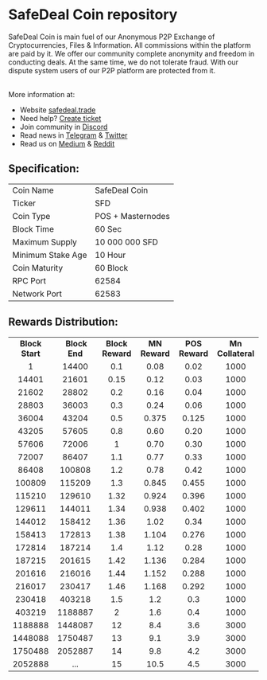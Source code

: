 <h1>SafeDeal Coin repository</h1>
<p> SafeDeal Coin is main fuel of our Anonymous P2P Exchange of Cryptocurrencies, Files & Information. All commissions within the platform are paid by it. We offer our community complete anonymity and freedom in conducting deals. At the same time, we do not tolerate fraud. With our dispute system  users of our P2P platform are protected from it. 

 <br> More information at: <br>
 - Website [safedeal.trade](https://safedeal.trade) 
 - Need help? [Create ticket](https://safedeal.freshdesk.com) 
 - Join community in [Discord](https://discord.gg/D3cD2Rn) 
 - Read news in [Telegram](https://t.me/safedealp2p) & [Twitter](https://twitter.com/SafeDealP2P)
 - Read us on [Medium](https://medium.com/@SafeDealP2P) & [Reddit](https://www.reddit.com/r/SafeDealP2P)
  
  
<h2><strong>Specification:</strong></h2>
<table>
<tbody>
<tr>
<td>Coin Name</td>
<td>SafeDeal Coin</td>
</tr>
<tr>
<td>Ticker</td>
<td>SFD</td>
</tr>
<tr>
<td>Coin Type</td>
<td>POS + Masternodes</td>
</tr>
<tr>
<td>Block Time</td>
<td>60 Sec</td>
</tr>
<tr>
<td>Maximum Supply</td>
<td>10 000 000 SFD</td>
</tr>
<tr>
<td>Minimum Stake Age</td>
<td>10 Hour</td>
</tr>
<tr>
<td>Coin Maturity</td>
<td>60 Block</td>
</tr>
<tr>
<td>RPC Port</td>
<td>62584</td>
</tr>
<tr>
<td>Network Port</td>
<td>62583</td>
</tr>
</tbody>
</table>
<h2><strong>Rewards Distribution:</strong></h2>
<table border="0" width="604" cellspacing="0" cellpadding="0"><colgroup><col width="26" /><col width="106" /><col width="98" /><col width="126" /><col width="130" /><col width="118" /></colgroup>
<tbody>
<tr>
<td class="xl65" style="width: 104px; text-align: center;"><strong>Block Start</strong></td>
<td class="xl65" style="width: 96px; text-align: center;">&nbsp;<strong>Block End</strong></td>
<td class="xl65" style="width: 123px; text-align: center;"><strong>Block Reward</strong></td>
<td class="xl65" style="width: 127px; text-align: center;"><strong>MN Reward</strong></td>
<td class="xl66" style="width: 116px; text-align: center;"><strong>POS Reward</strong></td>
<td class="xl66" style="width: 116px; text-align: center;"><strong>Mn Collateral</strong></td>
</tr>
<tr>
<td class="xl67" style="width: 104px; text-align: center;">1</td>
<td class="xl67" style="width: 96px; text-align: center;">14400</td>
<td class="xl67" style="width: 123px; text-align: center;">0.1</td>
<td class="xl68" style="width: 127px; text-align: center;">0.08</td>
<td class="xl69" style="width: 116px; text-align: center;">0.02</td>
<td class="xl69" style="width: 116px; text-align: center;">1000</td>
</tr>
<tr>
<td class="xl67" style="width: 104px; text-align: center;">14401</td>
<td class="xl67" style="width: 96px; text-align: center;">21601</td>
<td class="xl67" style="width: 123px; text-align: center;">0.15</td>
<td class="xl68" style="width: 127px; text-align: center;">0.12</td>
<td class="xl69" style="width: 116px; text-align: center;">0.03</td>
<td class="xl69" style="width: 116px; text-align: center;">1000</td>
</tr>
<tr>
<td class="xl67" style="width: 104px; text-align: center;">21602</td>
<td class="xl67" style="width: 96px; text-align: center;">28802</td>
<td class="xl67" style="width: 123px; text-align: center;">0.2</td>
<td class="xl68" style="width: 127px; text-align: center;">0.16</td>
<td class="xl69" style="width: 116px; text-align: center;">0.04</td>
<td class="xl69" style="width: 116px; text-align: center;">1000</td>
</tr>
<tr>
<td class="xl67" style="width: 104px; text-align: center;">28803</td>
<td class="xl67" style="width: 96px; text-align: center;">36003</td>
<td class="xl67" style="width: 123px; text-align: center;">0.3</td>
<td class="xl68" style="width: 127px; text-align: center;">0.24</td>
<td class="xl69" style="width: 116px; text-align: center;">0.06</td>
<td class="xl69" style="width: 116px; text-align: center;">1000</td>
</tr>
<tr>
<td class="xl67" style="width: 104px; text-align: center;">36004</td>
<td class="xl67" style="width: 96px; text-align: center;">43204</td>
<td class="xl67" style="width: 123px; text-align: center;">0.5</td>
<td class="xl68" style="width: 127px; text-align: center;">0.375</td>
<td class="xl69" style="width: 116px; text-align: center;">0.125</td>
<td class="xl69" style="width: 116px; text-align: center;">1000</td>
</tr>
<tr>
<td class="xl67" style="width: 104px; text-align: center;">43205</td>
<td class="xl67" style="width: 96px; text-align: center;">57605</td>
<td class="xl67" style="width: 123px; text-align: center;">0.8</td>
<td class="xl68" style="width: 127px; text-align: center;">0.60</td>
<td class="xl69" style="width: 116px; text-align: center;">0.20</td>
<td class="xl69" style="width: 116px; text-align: center;">1000</td>
</tr>
<tr>
<td class="xl67" style="width: 104px; text-align: center;">57606</td>
<td class="xl67" style="width: 96px; text-align: center;">72006</td>
<td class="xl67" style="width: 123px; text-align: center;">1</td>
<td class="xl68" style="width: 127px; text-align: center;">0.70</td>
<td class="xl69" style="width: 116px; text-align: center;">0.30</td>
<td class="xl69" style="width: 116px; text-align: center;">1000</td>
</tr>
<tr>
<td class="xl67" style="width: 104px; text-align: center;">72007</td>
<td class="xl67" style="width: 96px; text-align: center;">86407</td>
<td class="xl67" style="width: 123px; text-align: center;">1.1</td>
<td class="xl68" style="width: 127px; text-align: center;">0.77</td>
<td class="xl69" style="width: 116px; text-align: center;">0.33</td>
<td class="xl69" style="width: 116px; text-align: center;">1000</td>
</tr>
<tr>
<td class="xl67" style="width: 104px; text-align: center;">86408</td>
<td class="xl67" style="width: 96px; text-align: center;">100808</td>
<td class="xl67" style="width: 123px; text-align: center;">1.2</td>
<td class="xl68" style="width: 127px; text-align: center;">0.78</td>
<td class="xl69" style="width: 116px; text-align: center;">0.42</td>
<td class="xl69" style="width: 116px; text-align: center;">1000</td>
</tr>
<tr>
<td class="xl67" style="width: 104px; text-align: center;">100809</td>
<td class="xl67" style="width: 96px; text-align: center;">115209</td>
<td class="xl67" style="width: 123px; text-align: center;">1.3</td>
<td class="xl68" style="width: 127px; text-align: center;">0.845</td>
<td class="xl69" style="width: 116px; text-align: center;">0.455</td>
<td class="xl69" style="width: 116px; text-align: center;">1000</td>
</tr>
<tr>
<td class="xl67" style="width: 104px; text-align: center;">115210</td>
<td class="xl67" style="width: 96px; text-align: center;">129610</td>
<td class="xl67" style="width: 123px; text-align: center;">1.32</td>
<td class="xl68" style="width: 127px; text-align: center;">0.924</td>
<td class="xl69" style="width: 116px; text-align: center;">0.396</td>
<td class="xl69" style="width: 116px; text-align: center;">1000</td>
</tr>
<tr>
<td class="xl67" style="width: 104px; text-align: center;">129611</td>
<td class="xl67" style="width: 96px; text-align: center;">144011</td>
<td class="xl67" style="width: 123px; text-align: center;">1.34</td>
<td class="xl68" style="width: 127px; text-align: center;">0.938</td>
<td class="xl69" style="width: 116px; text-align: center;">0.402</td>
<td class="xl69" style="width: 116px; text-align: center;">1000</td>
</tr>
<tr>
<td class="xl67" style="width: 104px; text-align: center;">144012</td>
<td class="xl67" style="width: 96px; text-align: center;">158412</td>
<td class="xl67" style="width: 123px; text-align: center;">1.36</td>
<td class="xl68" style="width: 127px; text-align: center;">1.02</td>
<td class="xl69" style="width: 116px; text-align: center;">0.34</td>
<td class="xl69" style="width: 116px; text-align: center;">1000</td>
</tr>
<tr>
<td class="xl67" style="width: 104px; text-align: center;">158413</td>
<td class="xl67" style="width: 96px; text-align: center;">172813</td>
<td class="xl67" style="width: 123px; text-align: center;">1.38</td>
<td class="xl68" style="width: 127px; text-align: center;">1.104</td>
<td class="xl69" style="width: 116px; text-align: center;">0.276</td>
<td class="xl69" style="width: 116px; text-align: center;">1000</td>
</tr>
<tr>
<td class="xl67" style="width: 104px; text-align: center;">172814</td>
<td class="xl67" style="width: 96px; text-align: center;">187214</td>
<td class="xl67" style="width: 123px; text-align: center;">1.4</td>
<td class="xl68" style="width: 127px; text-align: center;">1.12</td>
<td class="xl69" style="width: 116px; text-align: center;">0.28</td>
<td class="xl69" style="width: 116px; text-align: center;">1000</td>
</tr>
<tr>
<td class="xl67" style="width: 104px; text-align: center;">187215</td>
<td class="xl67" style="width: 96px; text-align: center;">201615</td>
<td class="xl67" style="width: 123px; text-align: center;">1.42</td>
<td class="xl68" style="width: 127px; text-align: center;">1.136</td>
<td class="xl69" style="width: 116px; text-align: center;">0.284</td>
<td class="xl69" style="width: 116px; text-align: center;">1000</td>
</tr>
<tr>
<td class="xl67" style="width: 104px; text-align: center;">201616</td>
<td class="xl67" style="width: 96px; text-align: center;">216016</td>
<td class="xl67" style="width: 123px; text-align: center;">1.44</td>
<td class="xl68" style="width: 127px; text-align: center;">1.152</td>
<td class="xl69" style="width: 116px; text-align: center;">0.288</td>
<td class="xl69" style="width: 116px; text-align: center;">1000</td>
</tr>
<tr>
<td class="xl67" style="width: 104px; text-align: center;">216017</td>
<td class="xl67" style="width: 96px; text-align: center;">230417</td>
<td class="xl67" style="width: 123px; text-align: center;">1.46</td>
<td class="xl68" style="width: 127px; text-align: center;">1.168</td>
<td class="xl69" style="width: 116px; text-align: center;">0.292</td>
<td class="xl69" style="width: 116px; text-align: center;">1000</td>
</tr>
<tr>
<td class="xl67" style="width: 104px; text-align: center;">230418</td>
<td class="xl67" style="width: 96px; text-align: center;">403218</td>
<td class="xl67" style="width: 123px; text-align: center;">1.5</td>
<td class="xl68" style="width: 127px; text-align: center;">1.2</td>
<td class="xl69" style="width: 116px; text-align: center;">0.3</td>
<td class="xl69" style="width: 116px; text-align: center;">1000</td>
</tr>
<tr>
<td class="xl67" style="width: 104px; text-align: center;">403219</td>
<td class="xl67" style="width: 96px; text-align: center;">1188887</td>
<td class="xl67" style="width: 123px; text-align: center;">2</td>
<td class="xl68" style="width: 127px; text-align: center;">1.6</td>
<td class="xl69" style="width: 116px; text-align: center;">0.4</td>
<td class="xl69" style="width: 116px; text-align: center;">1000</td>
</tr>
<tr>
<td class="xl67" style="width: 104px; text-align: center;">1188888</td>
<td class="xl67" style="width: 96px; text-align: center;">1448087</td>
<td class="xl67" style="width: 123px; text-align: center;">12</td>
<td class="xl68" style="width: 127px; text-align: center;">8.4</td>
<td class="xl69" style="width: 116px; text-align: center;">3.6</td>
<td class="xl69" style="width: 116px; text-align: center;">3000</td>
</tr>
<tr>
<td class="xl67" style="width: 104px; text-align: center;">1448088</td>
<td class="xl67" style="width: 96px; text-align: center;">1750487</td>
<td class="xl67" style="width: 123px; text-align: center;">13</td>
<td class="xl68" style="width: 127px; text-align: center;">9.1</td>
<td class="xl69" style="width: 116px; text-align: center;">3.9</td>
<td class="xl69" style="width: 116px; text-align: center;">3000</td>
</tr>
<tr>
<td class="xl67" style="width: 104px; text-align: center;">1750488</td>
<td class="xl67" style="width: 96px; text-align: center;">2052887</td>
<td class="xl67" style="width: 123px; text-align: center;">14</td>
<td class="xl68" style="width: 127px; text-align: center;">9.8</td>
<td class="xl69" style="width: 116px; text-align: center;">4.2</td>
<td class="xl69" style="width: 116px; text-align: center;">3000</td>
</tr>
<tr>
<td class="xl67" style="width: 104px; text-align: center;">2052888</td>
<td class="xl67" style="width: 96px; text-align: center;">...</td>
<td class="xl67" style="width: 123px; text-align: center;">15</td>
<td class="xl68" style="width: 127px; text-align: center;">10.5</td>
<td class="xl69" style="width: 116px; text-align: center;">4.5</td>
<td class="xl69" style="width: 116px; text-align: center;">3000</td>
</tr>
</tbody>
</table>
